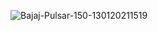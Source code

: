 ![Bajaj-Pulsar-150-130120211519](https://user-images.githubusercontent.com/102570464/160530168-2bb58e7d-ce06-4a51-a4f1-911d66a9ebc6.jpg)
